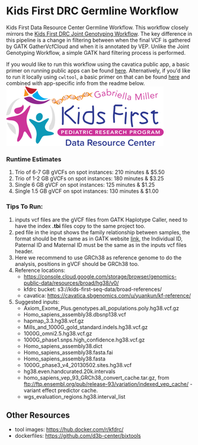 # Kids First DRC Germline Workflow 
Kids First Data Resource Center Germline Workflow. This workflow closely mirrors the [Kids First DRC Joint Genotyping Workflow](https://github.com/kids-first/kf-jointgenotyping-workflow/blob/master/workflow/kfdrc_jointgenotyping_refinement_workflow.cwl).
The key difference in this pipeline is a change in filtering between when the final VCF is gathered by GATK GatherVcfCloud and when it is annotated by VEP.
Unlike the Joint Genotyping Workflow, a simple GATK hard filtering process is performed.

If you would like to run this workflow using the cavatica public app, a basic primer on running public apps can be found [here](https://www.notion.so/d3b/Starting-From-Scratch-Running-Cavatica-af5ebb78c38a4f3190e32e67b4ce12bb).
Alternatively, if you'd like to run it locally using `cwltool`, a basic primer on that can be found [here](https://www.notion.so/d3b/Starting-From-Scratch-Running-CWLtool-b8dbbde2dc7742e4aff290b0a878344d) and combined with app-specific info from the readme below.
![data service logo](https://github.com/d3b-center/d3b-research-workflows/raw/master/doc/kfdrc-logo-sm.png)

### Runtime Estimates
1. Trio of 6-7 GB gVCFs on spot instances: 210 minutes & $5.50
1. Trio of 1-2 GB gVCFs on spot instances: 180 minutes & $3.25
1. Single 6 GB gVCF on spot instances: 125 minutes & $1.25
1. Single 1.5 GB gVCF on spot instances: 130 minutes & $1.00

### Tips To Run:
1. inputs vcf files are the gVCF files from GATK Haplotype Caller, need to have the index **.tbi** files copy to the same project too.
1. ped file in the input shows the family relationship between samples, the format should be the same as in GATK website [link](https://gatkforums.broadinstitute.org/gatk/discussion/7696/pedigree-ped-files), the Individual ID, Paternal ID and Maternal ID must be the same as in the inputs vcf files header.
1. Here we recommend to use GRCh38 as reference genome to do the analysis, positions in gVCF should be GRCh38 too.
1. Reference locations:
    - https://console.cloud.google.com/storage/browser/genomics-public-data/resources/broad/hg38/v0/
    - kfdrc bucket: s3://kids-first-seq-data/broad-references/
    - cavatica: https://cavatica.sbgenomics.com/u/yuankun/kf-reference/
1. Suggested inputs:
    -  Axiom_Exome_Plus.genotypes.all_populations.poly.hg38.vcf.gz
    -  Homo_sapiens_assembly38.dbsnp138.vcf
    -  hapmap_3.3.hg38.vcf.gz
    -  Mills_and_1000G_gold_standard.indels.hg38.vcf.gz
    -  1000G_omni2.5.hg38.vcf.gz
    -  1000G_phase1.snps.high_confidence.hg38.vcf.gz
    -  Homo_sapiens_assembly38.dict
    -  Homo_sapiens_assembly38.fasta.fai
    -  Homo_sapiens_assembly38.fasta
    -  1000G_phase3_v4_20130502.sites.hg38.vcf
    -  hg38.even.handcurated.20k.intervals
    -  homo_sapiens_vep_93_GRCh38_convert_cache.tar.gz, from ftp://ftp.ensembl.org/pub/release-93/variation/indexed_vep_cache/ - variant effect predictor cache.
    -  wgs_evaluation_regions.hg38.interval_list
## Other Resources
- tool images: https://hub.docker.com/r/kfdrc/
- dockerfiles: https://github.com/d3b-center/bixtools
